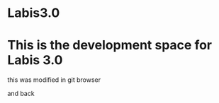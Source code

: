 # Labis3.0

# This is the development space for Labis 3.0

this was modified in git browser

and back


